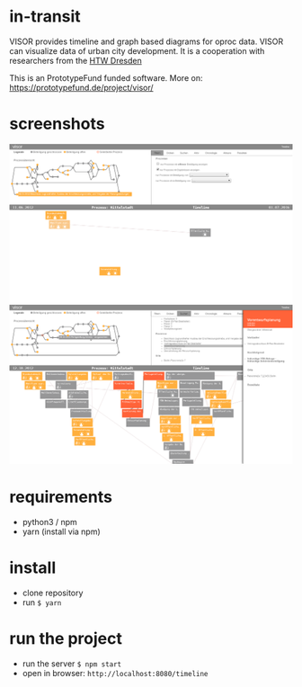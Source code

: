 # in-transit

VISOR provides timeline and graph based diagrams for oproc data. VISOR can visualize data of urban city development. It is a cooperation with researchers from the [HTW Dresden](https://www.htw-dresden.de/de/fakultaet-bauingenieurwesenarchitektur/architektur/personen/professoren/melanie-humann/forschung.html) 

This is an PrototypeFund funded software. More on: https://prototypefund.de/project/visor/

# screenshots
![screenshot1](https://github.com/VISOR-tool/images/blob/master/Screenshot%20from%202018-03-05%2020-48-02.png?raw=true)
![screenshot1](https://github.com/VISOR-tool/images/blob/master/Screenshot%20from%202018-03-05%2020-48-28.png?raw=true)


# requirements

* python3 / npm
* yarn (install via npm)

# install

* clone repository
* run `$ yarn` 

# run the project

* run the server `$ npm start`
* open in browser: `http://localhost:8080/timeline`
